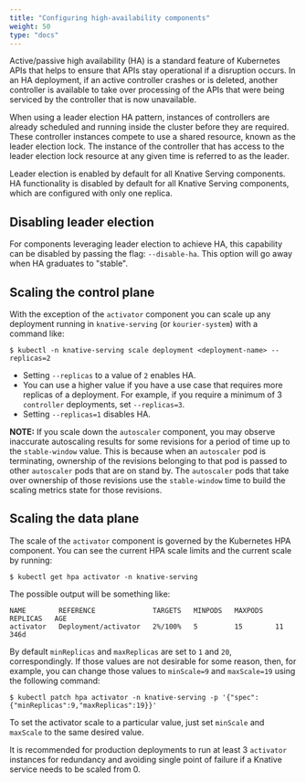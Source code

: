 ```yaml
---
title: "Configuring high-availability components"
weight: 50
type: "docs"
---
```


Active/passive high availability (HA) is a standard feature of Kubernetes APIs that helps to ensure that APIs stay operational if a disruption occurs. In an HA deployment, if an active controller crashes or is deleted, another controller is available to take over processing of the APIs that were being serviced by the controller that is now unavailable.

When using a leader election HA pattern, instances of controllers are already scheduled and running inside the cluster before they are required. These controller instances compete to use a shared resource, known as the leader election lock. The instance of the controller that has access to the leader election lock resource at any given time is referred to as the leader.

Leader election is enabled by default for all Knative Serving components.
HA functionality is disabled by default for all Knative Serving components, which are configured with only one replica.

## Disabling leader election

For components leveraging leader election to achieve HA, this capability can be disabled by passing the flag: `--disable-ha`.  This option will go away when HA graduates to "stable".

## Scaling the control plane

With the exception of the `activator` component you can scale up any deployment running in `knative-serving` (or `kourier-system`) with a command like:

```
$ kubectl -n knative-serving scale deployment <deployment-name> --replicas=2
```

- Setting `--replicas` to a value of `2` enables HA.
- You can use a higher value if you have a use case that requires more replicas of a deployment. For example, if you require a minimum of 3 `controller` deployments, set `--replicas=3`.
- Setting `--replicas=1` disables HA.

**NOTE:** If you scale down the `autoscaler` component, you may observe inaccurate autoscaling results for some revisions for a period of time up to the `stable-window` value. This is because when an `autoscaler` pod is terminating, ownership of the revisions belonging to that pod is passed to other `autoscaler` pods that are on stand by. The `autoscaler` pods that take over ownership of those revisions use the `stable-window` time to build the scaling metrics state for those revisions.

## Scaling the data plane

The scale of the `activator` component is governed by the Kubernetes HPA component. You can see the current HPA scale limits and the current scale by running:

```
$ kubectl get hpa activator -n knative-serving
```

The possible output will be something like:

```
NAME        REFERENCE              TARGETS   MINPODS   MAXPODS   REPLICAS   AGE
activator   Deployment/activator   2%/100%   5         15        11         346d
```

By default `minReplicas` and `maxReplicas` are set to `1` and `20`, correspondingly. If those values are not desirable for some reason, then, for example, you can change those values to `minScale=9` and `maxScale=19` using the following command:

```
$ kubectl patch hpa activator -n knative-serving -p '{"spec":{"minReplicas":9,"maxReplicas":19}}'
```

To set the activator scale to a particular value, just set `minScale` and `maxScale` to the same desired value.

It is recommended for production deployments to run at least 3 `activator` instances for redundancy and avoiding single point of failure if a Knative service needs to be scaled from 0.

